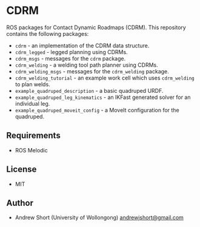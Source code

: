 # CDRM

ROS packages for Contact Dynamic Roadmaps (CDRM). This repository contains the following packages:

* `cdrm` - an implementation of the CDRM data structure.
* `cdrm_legged` - legged planning using CDRMs.
* `cdrm_msgs` - messages for the `cdrm` package.
* `cdrm_welding` - a welding tool path planner using CDRMs.
* `cdrm_welding_msgs` - messages for the `cdrm_welding` package.
* `cdrm_welding_tutorial` - an example work cell which uses `cdrm_welding` to plan welds.
* `example_quadruped_description` - a basic quadruped URDF.
* `example_quadruped_leg_kinematics` - an IKFast generated solver for an individual leg.
* `example_quadruped_moveit_config` - a MoveIt configuration for the quadruped.

## Requirements

* ROS Melodic

## License

* MIT

## Author

* Andrew Short (University of Wollongong) <andrewjshort@gmail.com>
